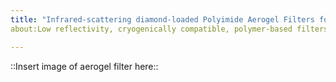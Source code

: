 ```yaml
---
title: "Infrared-scattering diamond-loaded Polyimide Aerogel Filters for Space Science Missions "
about:Low reflectivity, cryogenically compatible, polymer-based filters.

---
```


::Insert image of aerogel filter here::
